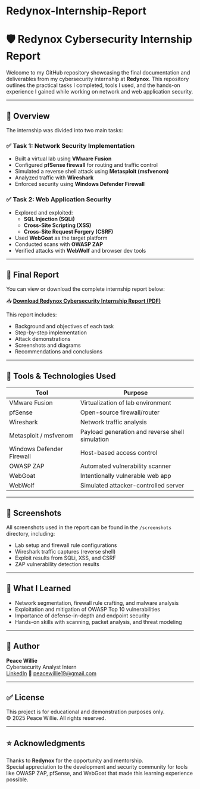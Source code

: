 # Redynox-Internship-Report
# 🛡️ Redynox Cybersecurity Internship Report

Welcome to my GitHub repository showcasing the final documentation and deliverables from my cybersecurity internship at **Redynox**. This repository outlines the practical tasks I completed, tools I used, and the hands-on experience I gained while working on network and web application security.

---

## 📌 Overview

The internship was divided into two main tasks:

### ✅ Task 1: Network Security Implementation
- Built a virtual lab using **VMware Fusion**
- Configured **pfSense firewall** for routing and traffic control
- Simulated a reverse shell attack using **Metasploit (msfvenom)**
- Analyzed traffic with **Wireshark**
- Enforced security using **Windows Defender Firewall**

### ✅ Task 2: Web Application Security
- Explored and exploited:
  - **SQL Injection (SQLi)**
  - **Cross-Site Scripting (XSS)**
  - **Cross-Site Request Forgery (CSRF)**
- Used **WebGoat** as the target platform
- Conducted scans with **OWASP ZAP**
- Verified attacks with **WebWolf** and browser dev tools

---

## 📄 Final Report

You can view or download the complete internship report below:

📥 **[Download Redynox Cybersecurity Internship Report (PDF)](./Redynox_cybersecurity_internship1_report.pdf)**

This report includes:
- Background and objectives of each task
- Step-by-step implementation
- Attack demonstrations
- Screenshots and diagrams
- Recommendations and conclusions

---

## 🧰 Tools & Technologies Used

| Tool         | Purpose                              |
|--------------|--------------------------------------|
| VMware Fusion | Virtualization of lab environment    |
| pfSense       | Open-source firewall/router          |
| Wireshark     | Network traffic analysis             |
| Metasploit / msfvenom | Payload generation and reverse shell simulation |
| Windows Defender Firewall | Host-based access control     |
| OWASP ZAP     | Automated vulnerability scanner      |
| WebGoat       | Intentionally vulnerable web app     |
| WebWolf       | Simulated attacker-controlled server |

---

## 📸 Screenshots

All screenshots used in the report can be found in the `/screenshots` directory, including:

- Lab setup and firewall rule configurations
- Wireshark traffic captures (reverse shell)
- Exploit results from SQLi, XSS, and CSRF
- ZAP vulnerability detection results

---

## 🧠 What I Learned

- Network segmentation, firewall rule crafting, and malware analysis
- Exploitation and mitigation of OWASP Top 10 vulnerabilities
- Importance of defense-in-depth and endpoint security
- Hands-on skills with scanning, packet analysis, and threat modeling

---

## 👤 Author

**Peace Willie**  
Cybersecurity Analyst Intern  
[LinkedIn](https://linkedin.com/in/peace-willie) 
📧 peacewillie19@gmail.com

---

## ✅ License

This project is for educational and demonstration purposes only.  
© 2025 Peace Willie. All rights reserved.

---

## ⭐ Acknowledgments

Thanks to **Redynox** for the opportunity and mentorship.  
Special appreciation to the development and security community for tools like OWASP ZAP, pfSense, and WebGoat that made this learning experience possible.


